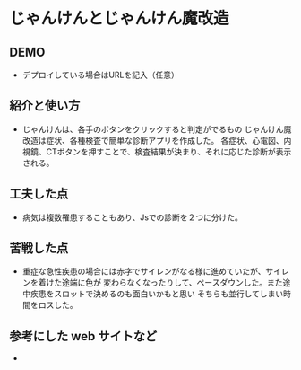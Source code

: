 # じゃんけんとじゃんけん魔改造

## DEMO

  - デプロイしている場合はURLを記入（任意）

## 紹介と使い方

  - じゃんけんは、各手のボタンをクリックすると判定がでるもの
  じゃんけん魔改造は症状、各種検査で簡単な診断アプリを作成した。
  各症状、心電図、内視鏡、CTボタンを押すことで、検査結果が決まり、それに応じた診断が表示される。

## 工夫した点

  - 病気は複数罹患することもあり、Jsでの診断を２つに分けた。

## 苦戦した点

  - 重症な急性疾患の場合には赤字でサイレンがなる様に進めていたが、サイレンを着けた途端に色が
  変わらなくなったりして、ペースダウンした。また途中疾患をスロットで決めるのも面白いかもと思い
  そちらも並行してしまい時間をロスした。

## 参考にした web サイトなど

  - 